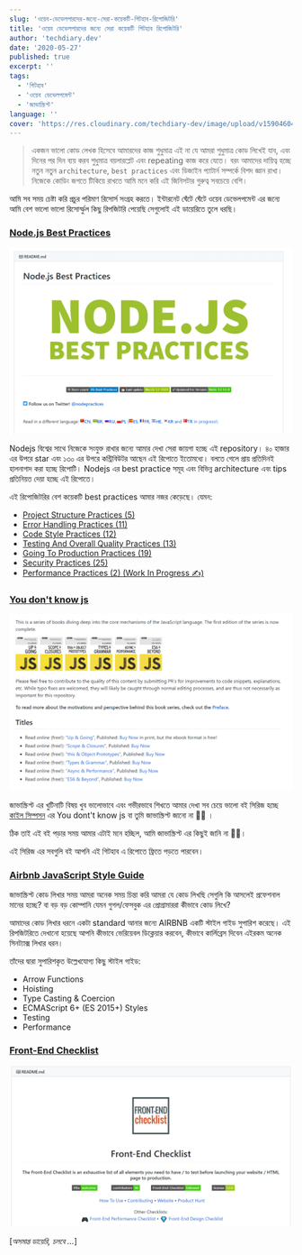 ```yaml
---
slug: 'ওয়েব-ডেভেলপারদের-জন্যে-সেরা-কয়েকটি-গিটহাব-রিপোজিটরি'
title: 'ওয়েব ডেভেলপারদের জন্যে সেরা কয়েকটি গিটহাব রিপোজিটরি'
author: 'techdiary.dev'
date: '2020-05-27'
published: true
excerpt: ''
tags:
  - 'গিটহাব'
  - 'ওয়েব ডেভেলপমেন্ট'
  - 'জাভাস্ক্রিপ্ট'
language: ''
cover: 'https://res.cloudinary.com/techdiary-dev/image/upload/v1590460469/techdiary-article-assets/nvmj7vglvbyya1er0k9f.png'
---
```


> একজন ভালো কোড লেখক হিসেবে আমারদের কাজ শুধুমাত্র এই না যে আমরা শুধুমাত্র কোড লিখেই যাব, এবং দিনের পর দিন ব্যয় করব শুধুমাত্র বয়লারপ্লেট এবং repeating কাজ করে যেতে। বরং আমাদের দায়িত্ব হচ্ছে নতুন নতুন `architecture`, `best practices` এবং ডিজাইন প্যাটার্ন সম্পর্কে বিশদ জ্ঞান রাখা। নিজেকে কোডিং জগতে টিকিয়ে রাখতে আমি মনে করি এই জিনিসটার গুরুত্ব সবচেয়ে বেশি।

আমি সব সময় চেষ্টা করি প্রচুর পরিমাণ রিসোর্স সংগ্রহ করতে। ইন্টারনেট ঘেঁটে ঘেঁটে ওয়েব ডেভেলপমেন্ট এর জন্যে আমি বেশ ভালো ভালো রিসোর্স্ফুল কিছু রিপজিটরি পেয়েছি সেগুলোই এই ডায়েরিতে তুলে ধরছি।

### [Node.js Best Practices](https://github.com/goldbergyoni/nodebestpractices)

![image.png](./nodejs-best-practices.png)

Nodejs বিশ্বের সাথে নিজেকে সংযুক্ত রাখার জন্যে আমার দেখা সেরা জায়গা হচ্ছে এই repository। ৪০ হাজার এর উপরে star এবং ১৩০ এর উপরে কন্ট্রিবিউটর আছেন এই রিপোতে ইতোমধ্যে। বলতে গেলে প্রায় প্রতিদিনই হালনাগাদ করা হচ্ছে রিপোটি। Nodejs এর best practice সমূহ এবং বিভিন্ন architecture এবং tips প্রতিনিয়ত দেয়া হচ্ছে এই রিপোতে।

এই রিপোজিটরির বেশ কয়েকটি best practices আমার নজর কেড়েছে।
যেমন:

- [Project Structure Practices (5)](https://github.com/goldbergyoni/nodebestpractices#1-project-structure-practices)
- [Error Handling Practices (11)](https://github.com/goldbergyoni/nodebestpractices#2-error-handling-practices)
- [Code Style Practices (12)](https://github.com/goldbergyoni/nodebestpractices#3-code-style-practices)
- [Testing And Overall Quality Practices (13)](https://github.com/goldbergyoni/nodebestpractices#4-testing-and-overall-quality-practices)
- [Going To Production Practices (19)](https://github.com/goldbergyoni/nodebestpractices#5-going-to-production-practices)
- [Security Practices (25)](https://github.com/goldbergyoni/nodebestpractices#6-security-best-practices)
- [Performance Practices (2) (Work In Progress️ ✍️)](https://github.com/goldbergyoni/nodebestpractices#7-draft-performance-best-practices)

### [You don't know js](https://github.com/getify/You-Dont-Know-JS/blob/1st-ed/README.md)

![you-dont-know-js](./you-dont-know-js.png)

জাভাস্ক্রিপ্ট এর খুটিনাটি বিষয় খুব ভালোভাবে এবং গভীরভাবে শিখতে আমার দেখা সব চেয়ে ভালো বই সিরিজ হচ্ছে [কাইল সিম্পসন](https://twitter.com/getify) এর You dont't know js বা তুমি জাভাস্ক্রিপ্ট জানো না 🤣😂 ।

ঠিক তাই এই বই পড়ার সময় আমার এটাই মনে হচ্ছিল, আমি জাভাস্ক্রিপ্ট এর কিছুই জানি না 🤔😓।

এই সিরিজ এর সবগুলি বই আপনি এই গিটহাব এ রিপোতে ফ্রিতে পড়তে পারবেন।

### [Airbnb JavaScript Style Guide](https://github.com/airbnb/javascript)

জাভাস্ক্রিপ্ট কোড লিখার সময় আমরা অনেক সময় চিন্তা করি আমরা যে কোড লিখছি সেগুলি কি আসলেই প্রফেশনাল মানের হচ্ছে? বা বড় বড় কোম্পানি যেমন গুগল/ফেসবুক এর প্রোগ্রামাররা কীভাবে কোড লিখে?

আমাদের কোড লিখার ধরনে একটা standard আনার জন্যে AIRBNB একটি স্টাইল গাইড সুপারিশ করেছে। এই রিপজিটরিতে দেখানো হয়েছে আপনি কীভাবে ভেরিয়েবল ডিক্লেয়ার করবেন, কীভাবে কার্লিব্রেস দিবেন এইরকম অনেক সিনট্যাক্স লিখার ধরন।

তাঁদের দ্বারা সুপারিশকৃত উল্লেখযোগ্য কিছু স্টাইল গাইড:

- Arrow Functions
- Hoisting
- Type Casting & Coercion
- ECMAScript 6+ (ES 2015+) Styles
- Testing
- Performance

### [Front-End Checklist](https://github.com/thedaviddias/Front-End-Checklist)

![image.png](./front-end-checklist.png)

[_অসমাপ্ত ডায়েরি, চলবে ..._]
